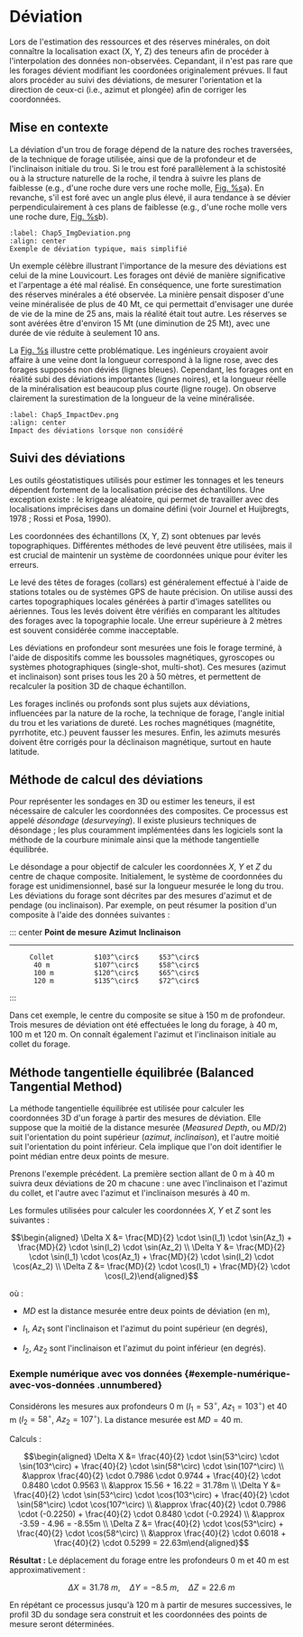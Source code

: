 # Déviation

Lors de l'estimation des ressources et des réserves minérales, on doit
connaître la localisation exact (X, Y, Z) des teneurs afin de procéder à
l'interpolation des données non-observées. Cepandant, il n'est pas rare
que les forages dévient modifiant les coordonées originalement prévues.
Il faut alors procéder au suivi des déviations, de mesurer l'orientation
et la direction de ceux-ci (i.e., azimut et plongée) afin de corriger
les coordonnées.

## Mise en contexte

La déviation d'un trou de forage dépend de la nature des roches
traversées, de la technique de forage utilisée, ainsi que de la
profondeur et de l'inclinaison initiale du trou. Si le trou est foré
parallèlement à la schistosité ou à la structure naturelle de la roche,
il tendra à suivre les plans de faiblesse (e.g., d'une roche dure vers
une roche molle, [Fig. %s](#Chap5_ImgDeviation.png)a). En revanche, s'il est foré avec un angle
plus élevé, il aura tendance à se dévier perpendiculairement à ces plans
de faiblesse (e.g., d'une roche molle vers une roche dure,
[Fig. %s](#Chap5_ImgDeviation.png)b).

```{figure} images/Chap5_ImgDeviation.png
:label: Chap5_ImgDeviation.png
:align: center 
Exemple de déviation typique, mais simplifié
```

Un exemple célèbre illustrant l'importance de la mesure des déviations
est celui de la mine Louvicourt. Les forages ont dévié de manière
significative et l'arpentage a été mal réalisé. En conséquence, une
forte surestimation des réserves minérales a été observée. La minière
pensait disposer d'une veine minéralisée de plus de 40 Mt, ce qui
permettait d'envisager une durée de vie de la mine de 25 ans, mais la
réalité était tout autre. Les réserves se sont avérées être d'environ 15
Mt (une diminution de 25 Mt), avec une durée de vie réduite à seulement
10 ans.

La [Fig. %s](#Chap5_ImpactDev.png) illustre cette problématique. Les
ingénieurs croyaient avoir affaire à une veine dont la longueur
correspond à la ligne rose, avec des forages supposés non déviés (lignes
bleues). Cependant, les forages ont en réalité subi des déviations
importantes (lignes noires), et la longueur réelle de la minéralisation
est beaucoup plus courte (ligne rouge). On observe clairement la
surestimation de la longueur de la veine minéralisée.

```{figure} images/Chap5_ImpactDev.png
:label: Chap5_ImpactDev.png
:align: center 
Impact des déviations lorsque non considéré
```
## Suivi des déviations

Les outils géostatistiques utilisés pour estimer les tonnages et les
teneurs dépendent fortement de la localisation précise des échantillons.
Une exception existe : le krigeage aléatoire, qui permet de travailler
avec des localisations imprécises dans un domaine défini (voir Journel
et Huijbregts, 1978 ; Rossi et Posa, 1990).

Les coordonnées des échantillons (X, Y, Z) sont obtenues par levés
topographiques. Différentes méthodes de levé peuvent être utilisées,
mais il est crucial de maintenir un système de coordonnées unique pour
éviter les erreurs.

Le levé des têtes de forages (collars) est généralement effectué à
l'aide de stations totales ou de systèmes GPS de haute précision. On
utilise aussi des cartes topographiques locales générées à partir
d'images satellites ou aériennes. Tous les levés doivent être vérifiés
en comparant les altitudes des forages avec la topographie locale. Une
erreur supérieure à 2 mètres est souvent considérée comme inacceptable.

Les déviations en profondeur sont mesurées une fois le forage terminé, à
l'aide de dispositifs comme les boussoles magnétiques, gyroscopes ou
systèmes photographiques (single-shot, multi-shot). Ces mesures (azimut
et inclinaison) sont prises tous les 20 à 50 mètres, et permettent de
recalculer la position 3D de chaque échantillon.

Les forages inclinés ou profonds sont plus sujets aux déviations,
influencées par la nature de la roche, la technique de forage, l'angle
initial du trou et les variations de dureté. Les roches magnétiques
(magnétite, pyrrhotite, etc.) peuvent fausser les mesures. Enfin, les
azimuts mesurés doivent être corrigés pour la déclinaison magnétique,
surtout en haute latitude.

## Méthode de calcul des déviations

Pour représenter les sondages en 3D ou estimer les teneurs, il est
nécessaire de calculer les coordonnées des composites. Ce processus est
appelé *désondage* (*desurveying*). Il existe plusieurs techniques de
désondage ; les plus couramment implémentées dans les logiciels sont la
méthode de la courbure minimale ainsi que la méthode tangentielle
équilibrée.

Le désondage a pour objectif de calculer les coordonnées $X$, $Y$ et $Z$
du centre de chaque composite. Initialement, le système de coordonnées
du forage est unidimensionnel, basé sur la longueur mesurée le long du
trou. Les déviations du forage sont décrites par des mesures d'azimut et
de pendage (ou inclinaison). Par exemple, on peut résumer la position
d'un composite à l'aide des données suivantes :

::: center
   **Point de mesure**   **Azimut**    **Inclinaison**
  --------------------- ------------- -----------------
         Collet          $103^\circ$     $53^\circ$
          40 m           $107^\circ$     $58^\circ$
          100 m          $120^\circ$     $65^\circ$
          120 m          $135^\circ$     $72^\circ$
:::

Dans cet exemple, le centre du composite se situe à 150 m de profondeur.
Trois mesures de déviation ont été effectuées le long du forage, à 40 m,
100 m et 120 m. On connaît également l'azimut et l'inclinaison initiale
au collet du forage.

## Méthode tangentielle équilibrée (Balanced Tangential Method)

La méthode tangentielle équilibrée est utilisée pour calculer les
coordonnées 3D d'un forage à partir des mesures de déviation. Elle
suppose que la moitié de la distance mesurée (*Measured Depth*, ou
$MD/2$) suit l'orientation du point supérieur (*azimut*, *inclinaison*),
et l'autre moitié suit l'orientation du point inférieur. Cela implique
que l'on doit identifier le point médian entre deux points de mesure.

Prenons l'exemple précédent. La première section allant de 0 m à 40 m
suivra deux déviations de 20 m chacune : une avec l'inclinaison et
l'azimut du collet, et l'autre avec l'azimut et l'inclinaison mesurés à
40 m.

Les formules utilisées pour calculer les coordonnées $X$, $Y$ et $Z$
sont les suivantes :

$$\begin{aligned}
\Delta X &= \frac{MD}{2} \cdot \sin(I_1) \cdot \sin(Az_1) + \frac{MD}{2} \cdot \sin(I_2) \cdot \sin(Az_2) \\
\Delta Y &= \frac{MD}{2} \cdot \sin(I_1) \cdot \cos(Az_1) + \frac{MD}{2} \cdot \sin(I_2) \cdot \cos(Az_2) \\
\Delta Z &= \frac{MD}{2} \cdot \cos(I_1) + \frac{MD}{2} \cdot \cos(I_2)\end{aligned}$$

où :

-   $MD$ est la distance mesurée entre deux points de déviation (en m),

-   $I_1$, $Az_1$ sont l'inclinaison et l'azimut du point supérieur (en
    degrés),

-   $I_2$, $Az_2$ sont l'inclinaison et l'azimut du point inférieur (en
    degrés).

### Exemple numérique avec vos données {#exemple-numérique-avec-vos-données .unnumbered}

Considérons les mesures aux profondeurs 0 m ($I_1 = 53^\circ$,
$Az_1 = 103^\circ$) et 40 m ($I_2 = 58^\circ$, $Az_2 = 107^\circ$). La
distance mesurée est $MD = 40$ m.

Calculs :

$$\begin{aligned}
\Delta X &= \frac{40}{2} \cdot \sin(53^\circ) \cdot \sin(103^\circ) + \frac{40}{2} \cdot \sin(58^\circ) \cdot \sin(107^\circ) \\
        &\approx \frac{40}{2} \cdot 0.7986 \cdot 0.9744 + \frac{40}{2} \cdot 0.8480 \cdot 0.9563 \\
        &\approx 15.56 + 16.22 = 31.78m \\
\Delta Y &= \frac{40}{2} \cdot \sin(53^\circ) \cdot \cos(103^\circ) + \frac{40}{2} \cdot \sin(58^\circ) \cdot \cos(107^\circ) \\
        &\approx \frac{40}{2} \cdot 0.7986 \cdot (-0.2250) + \frac{40}{2} \cdot 0.8480 \cdot (-0.2924) \\
        &\approx -3.59 - 4.96 = -8.55m \\
\Delta Z &= \frac{40}{2} \cdot \cos(53^\circ) + \frac{40}{2} \cdot \cos(58^\circ) \\
        &\approx \frac{40}{2} \cdot 0.6018 + \frac{40}{2} \cdot 0.5299 = 22.63m\end{aligned}$$

**Résultat :** Le déplacement du forage entre les profondeurs 0 m et 40
m est approximativement :

$$\Delta X = \SI{31.78}{m}, \quad \Delta Y = \SI{-8.5}{m}, \quad \Delta Z = \SI{22.6}{m}$$

En répétant ce processus jusqu'à 120 m à partir de mesures successives,
le profil 3D du sondage sera construit et les coordonnées des points de
mesure seront déterminées.
